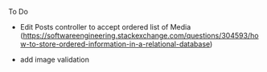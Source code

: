 To Do


- Edit Posts controller to accept ordered list of Media (https://softwareengineering.stackexchange.com/questions/304593/how-to-store-ordered-information-in-a-relational-database)


- add image validation